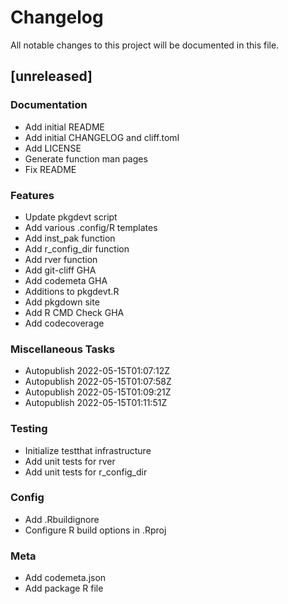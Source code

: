 # Changelog

All notable changes to this project will be documented in this file.

## [unreleased]

### Documentation

- Add initial README
- Add initial CHANGELOG and cliff.toml
- Add LICENSE
- Generate function man pages
- Fix README

### Features

- Update pkgdevt script
- Add various .config/R templates
- Add inst_pak function
- Add r_config_dir function
- Add rver function
- Add git-cliff GHA
- Add codemeta GHA
- Additions to pkgdevt.R
- Add pkgdown site
- Add R CMD Check GHA
- Add codecoverage

### Miscellaneous Tasks

- Autopublish 2022-05-15T01:07:12Z
- Autopublish 2022-05-15T01:07:58Z
- Autopublish 2022-05-15T01:09:21Z
- Autopublish 2022-05-15T01:11:51Z

### Testing

- Initialize testthat infrastructure
- Add unit tests for rver
- Add unit tests for r_config_dir

### Config

- Add .Rbuildignore
- Configure R build options in .Rproj

### Meta

- Add codemeta.json
- Add package R file

<!-- generated by git-cliff -->
